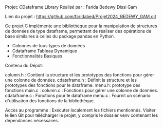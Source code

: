 Projet: CDataframe Library
Réalisé par :
Farida Bedewy
Dissi Gam

Lien du projet : https://github.com/faridabed/Projet2024_BEDEWY_GAM.git

Ce projet C implémente une bibliothèque pour la manipulation de structures de données de type dataframe, permettant de réaliser des opérations de base similaires à celles du package pandas en Python.

  - Colonnes de tous types de données
  - Cdataframe Tableau Dynamique
  - Fonctionnalités Basiques
    
Contenu du Dépôt:

column.h : Contient la structure et les prototypes des fonctions pour gérer une colonne de données.
cdataframe.h : Définit la structure et les prototypes des fonctions pour le dataframe.
menu.h: prototype des fonctions 
main.c : 
column.c  : Fonctions pour gérer une colonne de données.
cdataframe.c : Fonctions pour le dataframe
menu.c : Fournit un scénario d'utilisation des fonctions de la bibliothèque.

Accès au programme :
Exécuter localement les fichiers mentionnés.
Visiter le lien Git pour télécharger le projet, y compris le dossier venv contenant les dépendances nécessaires.
